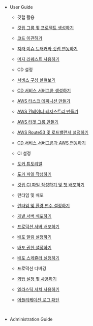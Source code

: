 - User Guide
  - 깃랩 활용
   - [깃랩 그룹 및 프로젝트 생성하기](user/git-00.md)
   - [코드 이관하기](user/git-01.md)
   - [지라 이슈 트래커와 깃랩 연동하기](user/git-02.md)
   - [머지 리퀘스트 사용하기](user/git-03.md)
  
  - CD 설정
   - [서비스 구성 살펴보기](user/cd-00.md)
   - [CD 서비스 서버그룹 생성하기](user/cd-01.md)
   - [AWS 타스크 데피니션 만들기](user/cd-02.md)
   - [AWS 컨테이너 레지스트리 만들기](user/cd-03.md)
   - [AWS 타겟 그룹 만들기](user/cd-04.md)
   - [AWS Route53 및 로드밸런서 설정하기](user/cd-05.md)
   - [CD 서비스 서버그룹과 AWS 연동하기](user/cd-06.md)
   
  - CI 설정
   - [도커 튜토리얼](user/ci-00.md)
   - [도커 파일 작성하기](user/ci-01.md)
   - [깃랩 CI 파일 작성하기 및 첫 배포하기](user/ci-02.md)
   
  - 런타임 및 배포
   - [런타임 및 환경 변수 설정하기](user/deploy-00.md)
   - [개발 서버 배포하기](user/deploy-01.md)
   - [프로덕션 서버 배포하기](user/deploy-02.md)
   - [배포 알림 설정하기](user/deploy-03.md)
   - [배포 권한 설정하기](user/deploy-04.md)
   - [배포 스케쥴러 설정하기](user/deploy-05.md)
  
  - 프로덕션 디버깅
   - [와탭 설정 및 사용하기](user/monitoring-00.md)
   - [엘라스틱 서치 사용하기](user/monitoring-01.md)
   - [어플리케이션 로그 패턴](user/monitoring-02.md)

<br>

- Administration Guide
  
